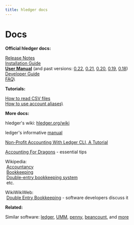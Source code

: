 ```yaml
---
title: hledger docs
---
```


# Docs

**Official hledger docs:**

[Release Notes](NEWS.html)\
[Installation Guide](INSTALL.html)\
**[User Manual](MANUAL.html)** (and past versions:
[0.22](0.21/MANUAL.html),
[0.21](0.21/MANUAL.html),
[0.20](0.20/MANUAL.html),
[0.19](0.19/MANUAL.html),
[0.18](0.18/MANUAL.html))\
[Developer Guide](DEVELOP.html)\
[FAQ](FAQ.html)\


**Tutorials:**

[How to read CSV files](CSV.html)\
[How to use account aliases](ALIASES.html)\


**More docs:**

hledger's wiki: [hledger.org/wiki](http://hledger.org/wiki)

ledger's informative [manual](http://ledger-cli.org/3.0/doc/ledger3.html)

[Non-Profit Accounting With Ledger CLI, A Tutorial](https://gitorious.org/ledger/npo-ledger-cli/source/npo-ledger-cli-tutorial.md)

[Accounting For Dragons](http://podcastle.org/2009/10/09/pc-miniature-38-accounting-for-dragons) - essential tips

Wikipedia:\
 &nbsp;[Accountancy](https://en.wikipedia.org/wiki/Accountancy)\
 &nbsp;[Bookkeeping](https://en.wikipedia.org/wiki/Bookkeeping)\
 &nbsp;[Double-entry bookkeeping system](https://en.wikipedia.org/wiki/Double-entry_bookkeeping_system)\
 &nbsp;etc.

WikiWikiWeb:\
 &nbsp;[Double Entry Bookkeeping](http://c2.com/cgi/wiki?DoubleEntryBookkeeping) - software developers discuss it

**Related:**

Similar software:
[ledger](http://ledger-cli.org),
[UMM](http://hackage.haskell.org/package/UMM),
[penny](http://hackage.haskell.org/package/penny),
[beancount](http://furius.ca/beancount/),
and [more](https://github.com/ledger/ledger/wiki/Ports)

